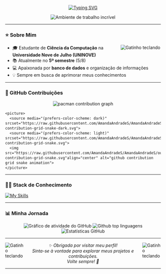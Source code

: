 <p align="center">
  <a href="https://git.io/typing-svg">
    <img src="https://readme-typing-svg.herokuapp.com/?color=9370DB&size=35&center=true&vCenter=true&width=1000&lines=‧₊˚Seja+bem-vindo(a)+ao+meu+GitHub!₊˚" alt="Typing SVG">
  </a>
</p>

<p align="center">
  <img src="https://user-images.githubusercontent.com/74038190/212750155-3ceddfbd-19d3-40a3-87af-8d329c8323c4.gif" width="60%" alt="Ambiente de trabalho incrível" />
</p>

---

### ⭐ Sobre Mim
<img src="https://user-images.githubusercontent.com/74038190/226127923-0e8b7792-7b3c-462b-951b-63c96ba1a5af.gif" width="130" align="right" alt="Gatinho teclando"  />


- 🎓 Estudante de **Ciência da Computação** na **Universidade Nove de Julho (UNINOVE)**
- 📚 Atualmente no **5º semestre** (5/8)
- 💻 Apaixonada por **banco de dados** e organização de informações
- 💡 Sempre em busca de aprimorar meus conhecimentos

---

### 🐍 GitHub Contribuições

<p align="center">

<picture>
  <source media="(prefers-color-scheme: dark)" srcset="https://raw.githubusercontent.com/AmandaS/AmandaS/output/pacman-contribution-graph-dark.svg">
  <source media="(prefers-color-scheme: light)" srcset="https://raw.githubusercontent.com/AmandaS/AmandaS/output/pacman-contribution-graph.svg">
  <img alt="pacman contribution graph" src="https://raw.githubusercontent.com/AmandaS/AmandaS/output/pacman-contribution-graph.svg">
</picture>

    <picture>
      <source media="(prefers-color-scheme: dark)" srcset="https://raw.githubusercontent.com/AmandaAndradeS/AmandaAndradeS/output/github-contribution-grid-snake-dark.svg">
      <source media="(prefers-color-scheme: light)" srcset="https://raw.githubusercontent.com/AmandaAndradeS/AmandaAndradeS/output/github-contribution-grid-snake.svg">
      <img src="https://raw.githubusercontent.com/AmandaAndradeS/AmandaAndradeS/output/github-contribution-grid-snake.svg"align="center" alt="github contribution grid snake animation">
    </picture> 
    
</p>

---

### 👩‍💻 Stack de Conhecimento

<a href="https://skillicons.dev">
  <img src="https://skillicons.dev/icons?i=git,github,vscode,mysql,py" alt="My Skills">
</a>


---

### 📊 Minha Jornada 

<div align="center">
  <img src="https://github-readme-activity-graph.vercel.app/graph?username=AmandaAndradeS&theme=nightowl" alt="Gráfico de atividade do GitHub" />
  <img src="https://github-readme-stats.vercel.app/api/top-langs/?username=AmandaAndradeS&layout=compact&langs_count=20&theme=nightowl" alt="Github top linguagens" height="150" />
  <img src="https://github-readme-stats.vercel.app/api?username=AmandaAndradeS&show_icons=true&include_all_commits=true&count_private=true&theme=nightowl&rank_icon=github&border_radius=10" height="150" alt="Estatísticas GitHub" />
</div>

---

<img src="https://user-images.githubusercontent.com/74038190/226127913-88de86d3-8437-45b9-a3b6-e746b47f655a.gif" width="60" align="right" alt="Gatinho teclando"/>
<img src="https://user-images.githubusercontent.com/74038190/226127913-88de86d3-8437-45b9-a3b6-e746b47f655a.gif" width="60" align="left" alt="Gatinho teclando" />

<p align="center">
  <i>✨ Obrigada por visitar meu perfil!<br>
  Sinta-se à vontade para explorar meus projetos e contribuições.<br>
  Volte sempre! 🚀</i>
</p>

---
